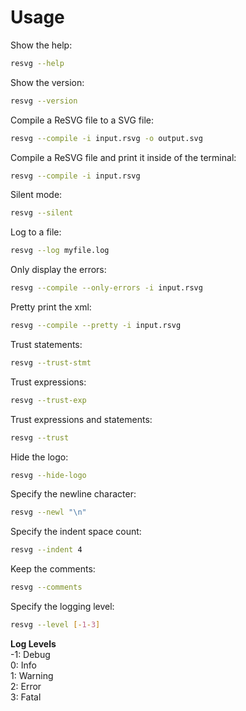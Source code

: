 # Usage

Show the help:

```sh
resvg --help
```

Show the version:

```sh
resvg --version
```

Compile a ReSVG file to a SVG file:

```sh
resvg --compile -i input.rsvg -o output.svg
```

Compile a ReSVG file and print it inside of the terminal:

```sh
resvg --compile -i input.rsvg
```

Silent mode:

```sh
resvg --silent
```

Log to a file:

```sh
resvg --log myfile.log
```

Only display the errors:

```sh
resvg --compile --only-errors -i input.rsvg
```

Pretty print the xml:

```sh
resvg --compile --pretty -i input.rsvg
```

Trust statements:

```sh
resvg --trust-stmt
```

Trust expressions:

```sh
resvg --trust-exp
```

Trust expressions and statements:

```sh
resvg --trust
```

Hide the logo:

```sh
resvg --hide-logo
```

Specify the newline character:

```sh
resvg --newl "\n"
```

Specify the indent space count:

```sh
resvg --indent 4
```

Keep the comments:

```sh
resvg --comments
```

Specify the logging level:

```sh
resvg --level [-1-3]
```

**Log Levels**<br>
-1: Debug<br>
0: Info<br>
1: Warning<br>
2: Error<br>
3: Fatal<br>
